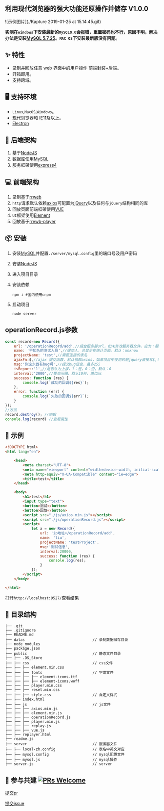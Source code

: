 ## 利用现代浏览器的强大功能还原操作并储存 V1.0.0

![示例图片](./Kapture 2019-01-25 at 15.14.45.gif)

**实测在`windows`下安装最新的`MySQL8.0`会报错，重置密码也不行，原因不明，解决办法是安装[MySQL 5.7.25](https://dev.mysql.com/downloads/mysql/5.7.html#downloads)。`MAC OS`下安装最新版没有问题。**

## ✨ 特性

- 录制并回放任意 web 界面中的用户操作 前端封装+后端。
- 开箱即用。
- 支持跨域。

## 🖥 支持环境

- `Linux`,`MacOS`,`Windows`。
- 现代浏览器和 IE11及以上。
- [Electron](http://electron.atom.io/)

## 💽 后端架构

1. 基于[NodeJS](https://nodejs.org)
2. 数据库使用[MySQL](https://www.mysql.com/)
3. 服务框架使用[express4](http://www.expressjs.com.cn/)

## 💻 前端架构

1. 录制基于[rrweb](https://github.com/rrweb-io/rrweb)
2. `http`请求默认依赖[axios](https://www.kancloud.cn/yunye/axios/234845)可配置为[jQuery](http://jquery.com/)以及任何与`jQuery`结构相同的库
3. 回放页面前端框架使用[VUE](https://cn.vuejs.org/)
4. `UI`框架使用[Element](http://element-cn.eleme.io/#/zh-CN)
5. 回放基于[rrewb-player](https://github.com/rrweb-io/rrweb-player)

## 📦 安装

1. 安装[MySQL](https://www.mysql.com/)并配置`./server/mysql.config`里的端口号及用户密码

2. 安装[NodeJS](https://nodejs.org/)

3. 进入项目目录

4. 安装依赖

   ```shell
   npm i #国内使用cnpm
   ```

5. 启动项目

   ```shell
   node server
   ```

   

## operationRecord.js参数

```javascript
const record=new Record({
    url: '/operationRecord/add',//后台服务器url，如未修改服务器文件，应为：服务端ip+/operationRecord/add
    name: '不知名的测试人员',//提交人，会显示在统计页面。默认：unknow
    projectName: 'test',//需要连接的表名
    ajaxFn:$,//ajax 提交函数，默认依赖axios，如果项目中使用的是jquery直接写$,可以使用人和和jquery结构一致的ajax库
    msg:'你这东西有bug啊',//提交bug信息，最多255
    isReport:'1',//是否认为上报，1：是，0：否。默认：0
    interval:'2000',//提交间隔，默认10秒，单位ms
    success: function (res) {
        console.log(`成功的回调${res}`);
    },
    error: function (err) {
        console.log(`失败的回调${err}`);
    }
});
//方法
record.destroy(); //销毁
console.log(record) //查看属性
```



## 🔨 示例

```html
<!DOCTYPE html>
<html lang="en">

    <head>
        <meta charset="UTF-8">
        <meta name="viewport" content="width=device-width, initial-scale=1.0">
        <meta http-equiv="X-UA-Compatible" content="ie=edge">
        <title>test</title>
    </head>

    <body>
        <h1>test</h1>
        <input type="text">
        <button>测试</button>
        <button>回放</button>
        <script src="./js/axios.min.js"></script>
        <script src="./js/operationRecord.js"></script>
        <script>
            let a = new Record({
                url: 'ip地址+/operationRecord/add',
                name: 'liu',
                projectName: 'testProject',
                msg:'测试信息',
                interval:20000,
                success: function (res) {
                    console.log(res);
                }
            });
        </script>
    </body>

</html>
```

打开`http://localhost:9527/`查看结果

## 📖 目录结构

```
├── .git								
├── .gitignore
├── README.md
├── datas								// 录制数据储存目录
├── node_modules
├── package.json
├── public								// 静态文件目录
├── ├── .DS_Store
├── ├── css								// css文件
├── ├── ├── element.min.css
├── ├── ├── fonts						// 字体文件
├── ├── ├── ├── element-icons.ttf
├── ├── ├── ├── element-icons.woff
├── ├── ├── player.min.css
├── ├── ├── reset.min.css
├── ├── ├── style.css					// 自定义样式
├── ├── index.html
├── ├── js								// js文件
├── ├── ├── axios.min.js
├── ├── ├── element.min.js
├── ├── ├── operationRecord.js
├── ├── ├── player.min.js
├── ├── ├── replay.js
├── ├── ├── vue.js
├── ├── replayer.html
├── readme.js
├── server								// 服务器文件
├── ├── local-zh.config					// 表名中英文对应
├── ├── mysql.config					// mysql配置文件
├── ├── mysql.js						// mysql操作
├── server.js							// server
```

## 🤝 参与共建 [![PRs Welcome](https://img.shields.io/badge/PRs-welcome-brightgreen.svg?style=flat-square)](http://makeapullrequest.com)

[提交pr](https://github.com/asdjgfr/operationRecord/pulls)

[提交issue](https://github.com/asdjgfr/operationRecord/issues)






